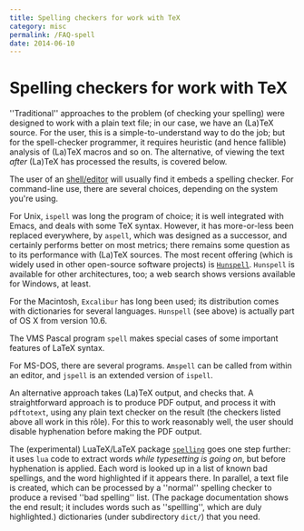 ```yaml
---
title: Spelling checkers for work with TeX
category: misc
permalink: /FAQ-spell
date: 2014-06-10
---
```


# Spelling checkers for work with TeX

''Traditional'' approaches to the problem (of checking your spelling) were
designed to work with a plain text file; in our case, we have an (La)TeX
source.  For the user, this is a simple-to-understand way to do the
job; but for the spell-checker programmer, it requires heuristic (and
hence fallible) analysis of (La)TeX macros and so on.  The
alternative, of viewing the text _after_ (La)TeX has processed
the results, is covered below.

The user of an [shell/editor](/FAQ-editors) will usually find it
embeds a spelling checker.  For command-line use, there are several
choices, depending on the system you're using.

For Unix, `ispell` was long the program of choice; it is well
integrated with Emacs, and deals with some TeX syntax.
However, it has more-or-less been replaced everywhere, by
`aspell`, which was designed as a successor, and certainly
performs better on most metrics; there remains some question as to its
performance with (La)TeX sources.  The most recent offering (which
is widely used in other open-source software projects) is
  [`Hunspell`](http://hunspell.sourceforge.net/).
`Hunspell` is available for other architectures, too; a web
search shows versions available for Windows, at least.

For the Macintosh, `Excalibur` has long been used; its
distribution comes with dictionaries for several languages.
`Hunspell` (see above) is actually part of OS X from version 10.6.

The VMS Pascal program `spell` makes special cases of
some important features of LaTeX syntax.

For MS-DOS, there are several programs.  `Amspell` can be
called from within an editor, and `jspell` is an extended
version of `ispell`.

An alternative approach takes (La)TeX output, and checks that.  A
straightforward approach is to produce PDF output, and process
it with `pdftotext`, using any plain text checker on the
result (the checkers listed above all work in this r&ocirc;le).  For this
to work reasonably well, the user should disable hyphenation before
making the PDF output.

The (experimental) LuaTeX/LaTeX package [`spelling`](https://ctan.org/pkg/spelling) goes
one step further: it uses `lua` code to extract words
_while typesetting is going on_, but before hyphenation is
applied.  Each word is looked up in a list of known bad spellings, and
the word highlighted if it appears there.  In parallel, a text file is
created, which can be processed by a ''normal'' spelling checker to
produce a revised ''bad spelling'' list.  (The package documentation
shows the end result; it includes words such as ''spellling'', which are
duly highlighted.)
  dictionaries (under subdirectory `dict/`) that you need.

